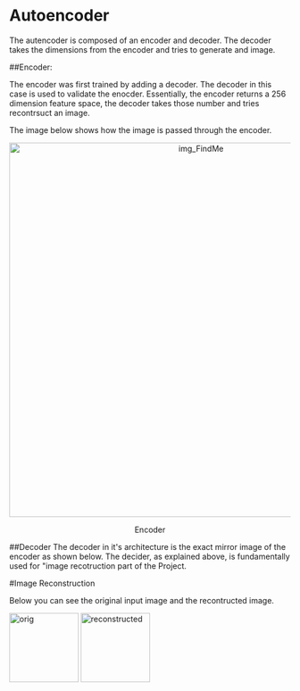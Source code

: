 # Autoencoder
The autencoder is composed of an encoder and decoder. The decoder takes the dimensions from the encoder and tries to generate and image. 

##Encoder:

The encoder was first trained by adding a decoder. The decoder in this case is used to validate the enocder. Essentially, the encoder returns a 256 dimension feature space, the decoder takes those number and tries recontrsuct an image. 

The image below shows how the image is passed through the encoder.

<p align="center">
<img width="671" alt="img_FindMe" src="https://github.com/lamiayous/FindMe/assets/124199862/ede24929-504e-4fe5-965a-f87b417aa606">
<p align="center">
                                            Encoder

##Decoder 
The decoder in it's architecture is the exact mirror image of the encoder as shown below. The decider, as explained above, is fundamentally used for "image recotruction part of the Project.

#Image Reconstruction 

Below you can see the original input image and the recontructed image.

<p align="center">

<img width="124" alt="orig" src="https://github.com/lamiayous/Autoencoder/assets/124199862/11c6c3f6-fbbe-466e-91f7-a2fee574e66e"> <img width="124" alt="reconstructed" src="https://github.com/lamiayous/Autoencoder/assets/124199862/7f6c3857-31a3-4c9a-8768-ca199ca0d3d7"> 
<p align="center">
